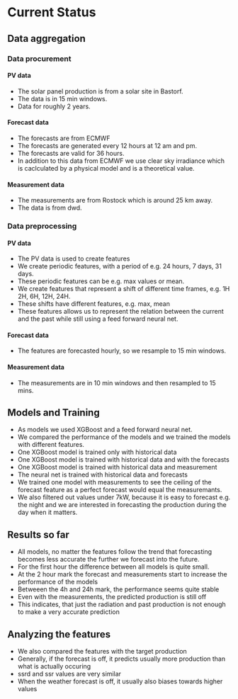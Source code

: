 # Current Status

## Data aggregation

### Data procurement

#### PV data
- The solar panel production is from a solar site in Bastorf.
- The data is in 15 min windows.
- Data for roughly 2 years.

#### Forecast data
- The forecasts are from ECMWF 
- The forecasts are generated every 12 hours at 12 am and pm.
- The forecasts are valid for 36 hours.
- In addition to this data from ECMWF we use clear sky irradiance which is
caclculated by a physical model and is a theoretical value.

#### Measurement data
- The measurements are from Rostock which is around 25 km away. 
- The data is from dwd.

### Data preprocessing

#### PV data
- The PV data is used to create features
- We create periodic features, with a period of e.g. 24 hours, 7 days, 31 days.
- These periodic features can be e.g. max values or mean.
- We create features that represent a shift of different time frames, e.g. 1H
2H, 6H, 12H, 24H.
- These shifts have different features, e.g. max, mean
- These features allows us to represent the relation between the current and 
the past while still using a feed forward neural net.

#### Forecast data
- The features are forecasted hourly, so we resample to 15 min windows.


#### Measurement data
- The measurements are in 10 min windows and then resampled to 15 mins.

## Models and Training
- As models we used XGBoost and a feed forward neural net. 
- We compared the performance of the models and we trained the models with 
different features.
- One XGBoost model is trained only with historical data
- One XGBoost model is trained with historical data and with the forecasts
- One XGBoost model is trained with historical data and measurement
- The neural net is trained with historical data and forecasts
- We trained one model with measurements to see the ceiling of the forecast 
feature as a perfect forecast would equal the measuremants.
- We also filtered out values under 7kW, because it is easy to forecast e.g. 
the night and we are interested in forecasting the production during the day 
when it matters.

## Results so far
- All models, no matter the features follow the trend that forecasting becomes
less accurate the further we forecast into the future.
- For the first hour the difference between all models is quite small.
- At the 2 hour mark the forecast and measurements start to increase the 
performance of the models
- Betweeen the 4h and 24h mark, the performance seems quite stable
- Even with the measurements, the predicted production is still off
- This indicates, that just the radiation and past production is not enough
to make a very accurate prediction

## Analyzing the features
- We also compared the features with the target production
- Generally, if the forecast is off, it predicts usually more production than
what is actually occuring
- ssrd and ssr values are very similar
- When the weather forecast is off, it usually also biases towards higher 
values

